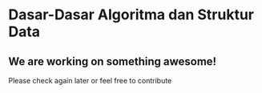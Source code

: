 # Dasar-Dasar Algoritma dan Struktur Data
## We are working on something awesome!
Please check again later or feel free to contribute